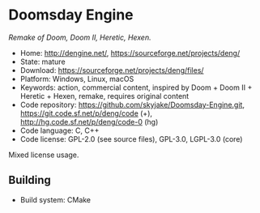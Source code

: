 # Doomsday Engine

_Remake of Doom, Doom II, Heretic, Hexen._

- Home: http://dengine.net/, https://sourceforge.net/projects/deng/
- State: mature
- Download: https://sourceforge.net/projects/deng/files/
- Platform: Windows, Linux, macOS
- Keywords: action, commercial content, inspired by Doom + Doom II + Heretic + Hexen, remake, requires original content
- Code repository: https://github.com/skyjake/Doomsday-Engine.git, https://git.code.sf.net/p/deng/code (+), http://hg.code.sf.net/p/deng/code-0 (hg)
- Code language: C, C++
- Code license: GPL-2.0 (see source files), GPL-3.0, LGPL-3.0 (core)

Mixed license usage.

## Building

- Build system: CMake
